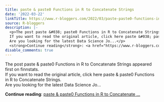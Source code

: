 ```yaml
---
title: paste & paste0 Functions in R to Concatenate Strings
date: '2022-03-22'
linkTitle: https://www.r-bloggers.com/2022/03/paste-paste0-functions-in-r-to-concatenate-strings/
source: R-bloggers
description: |-
  <p>The post paste &#038; paste0 Functions in R to Concatenate Strings appeared first on finnstats.<br />
  If you want to read the original article, click here paste &#038; paste0 Functions in R to Concatenate Strings.<br />
  Are you looking for the latest Data Science Jo...</p>
  <strong>Continue reading</strong>: <a href="https://www.r-bloggers.com/2022/03/paste-paste0-functions-in-r-to-concatenate-strings/">paste & paste0 Functions in R to Concatenate ...
disable_comments: true
---
```

<p>The post paste &#038; paste0 Functions in R to Concatenate Strings appeared first on finnstats.<br />
If you want to read the original article, click here paste &#038; paste0 Functions in R to Concatenate Strings.<br />
Are you looking for the latest Data Science Jo...</p>
<strong>Continue reading</strong>: <a href="https://www.r-bloggers.com/2022/03/paste-paste0-functions-in-r-to-concatenate-strings/">paste & paste0 Functions in R to Concatenate ...